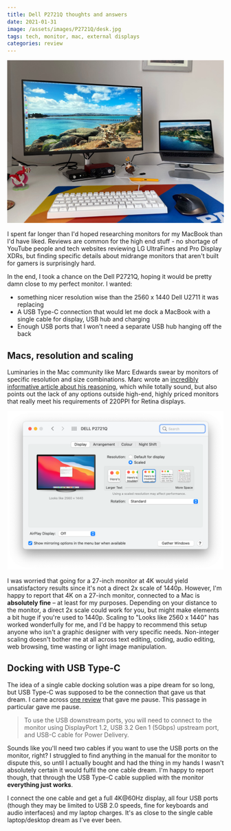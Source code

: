 ```yaml
---
title: Dell P2721Q thoughts and answers
date: 2021-01-31
image: /assets/images/P2721Q/desk.jpg
tags: tech, monitor, mac, external displays
categories: review
---
```

![Dell P2721Q on a desk](/assets/images/P2721Q/desk.jpg)

I spent far longer than I'd hoped researching monitors for my MacBook than I'd have liked. Reviews are common for the high end stuff - no shortage of YouTube people and tech websites reviewing LG UltraFines and Pro Display XDRs, but finding specific details about midrange monitors that aren't built for gamers is surprisingly hard.

<!--more-->

In the end, I took a chance on the Dell P2721Q, hoping it would be pretty damn close to my perfect monitor. I wanted: 

- something nicer resolution wise than the 2560 x 1440 Dell U2711 it was replacing
- A USB Type-C connection that would let me dock a MacBook with a single cable for display, USB hub and charging
- Enough USB ports that I won't need a separate USB hub hanging off the back

## Macs, resolution and scaling
Luminaries in the Mac community like Marc Edwards swear by monitors of specific resolution and size combinations. Marc wrote an [incredibly informative article about his reasoning](https://bjango.com/articles/macexternaldisplays/), which while totally sound, but also points out the lack of any options outside high-end, highly priced monitors that really meet his requirements of 220PPI for Retina displays.

![Display settings](/assets/images/P2721Q/displaysettings.png)

I was worried that going for a 27-inch monitor at 4K would yield unsatisfactory results since it's not a direct 2x scale of 1440p. However, I'm happy to report that 4K on a 27-inch monitor, connected to a Mac is **absolutely fine** – at least for my purposes. Depending on your distance to the monitor, a direct 2x scale could work for you, but might make elements a bit huge if you're used to 1440p. Scaling to "Looks like 2560 x 1440" has worked wonderfully for me, and I'd be happy to recommend this setup anyone who isn't a graphic designer with very specific needs. Non-integer scaling doesn't bother me at all across text editing, coding, audio editing, web browsing, time wasting or light image manipulation.

## Docking with USB Type-C
The idea of a single cable docking solution was a pipe dream for so long, but USB Type-C was supposed to be the connection that gave us that dream. I came across [one review](https://www.techwalls.com/dell-p2721q-27-inch-4k-monitor-review/) that gave me pause. This passage in particular gave me pause.
 
> To use the USB downstream ports, you will need to connect to the monitor using DisplayPort 1.2, USB 3.2 Gen 1 (5Gbps) upstream port, and USB-C cable for Power Delivery.

Sounds like you'll need two cables if you want to use the USB ports on the monitor, right? I struggled to find anything in the manual for the monitor to dispute this, so until I actually bought and had the thing in my hands I wasn't absolutely certain it would fulfil the one cable dream. I'm happy to report though, that through the USB Type-C cable supplied with the monitor **everything just works**. 

I connect the one cable and get a full 4K@60Hz display, all four USB ports (though they may be limited to USB 2.0 speeds, fine for keyboards and audio interfaces) and my laptop charges. It's as close to the single cable laptop/desktop dream as I've ever been.